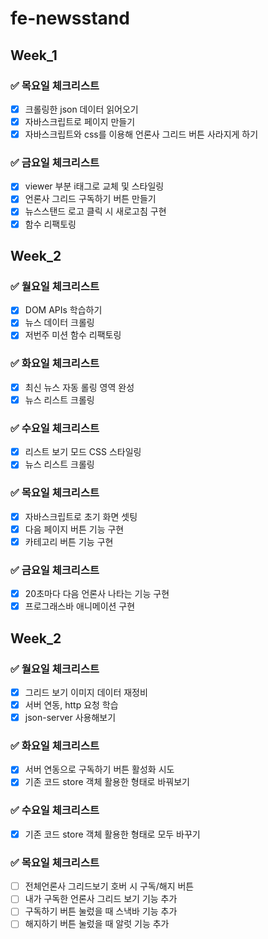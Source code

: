 # fe-newsstand

## Week_1

### ✅ 목요일 체크리스트

- [x] 크롤링한 json 데이터 읽어오기
- [x] 자바스크립트로 페이지 만들기
- [x] 자바스크립트와 css를 이용해 언론사 그리드 버튼 사라지게 하기

### ✅ 금요일 체크리스트

- [x] viewer 부분 i태그로 교체 및 스타일링
- [x] 언론사 그리드 구독하기 버튼 만들기
- [x] 뉴스스탠드 로고 클릭 시 새로고침 구현
- [x] 함수 리팩토링

## Week_2

### ✅ 월요일 체크리스트

- [x] DOM APIs 학습하기
- [x] 뉴스 데이터 크롤링
- [x] 저번주 미션 함수 리팩토링

### ✅ 화요일 체크리스트

- [x] 최신 뉴스 자동 롤링 영역 완성
- [x] 뉴스 리스트 크롤링

### ✅ 수요일 체크리스트

- [x] 리스트 보기 모드 CSS 스타일링
- [x] 뉴스 리스트 크롤링

### ✅ 목요일 체크리스트

- [x] 자바스크립트로 초기 화면 셋팅
- [x] 다음 페이지 버튼 기능 구현
- [x] 카테고리 버튼 기능 구현

### ✅ 금요일 체크리스트

- [x] 20초마다 다음 언론사 나타는 기능 구현
- [x] 프로그래스바 애니메이션 구현

## Week_2

### ✅ 월요일 체크리스트

- [x] 그리드 보기 이미지 데이터 재정비
- [x] 서버 연동, http 요청 학습
- [x] json-server 사용해보기

### ✅ 화요일 체크리스트

- [x] 서버 연동으로 구독하기 버튼 활성화 시도
- [x] 기존 코드 store 객체 활용한 형태로 바꿔보기

### ✅ 수요일 체크리스트

- [x] 기존 코드 store 객체 활용한 형태로 모두 바꾸기

### ✅ 목요일 체크리스트

- [ ] 전체언론사 그리드보기 호버 시 구독/해지 버튼
- [ ] 내가 구독한 언론사 그리드 보기 기능 추가
- [ ] 구독하기 버튼 눌렀을 때 스낵바 기능 추가
- [ ] 해지하기 버튼 눌렀을 때 알럿 기능 추가
